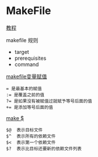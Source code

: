 # MakeFile

[教程](https://www.ruanyifeng.com/blog/2015/02/make.html)

makefile 规则
   - target
   - prerequisites
   - command


[makefile变量赋值](https://www.cnblogs.com/wanqieddy/archive/2011/09/21/2184257.html)

```
= 是最基本的赋值
:= 是覆盖之前的值
?= 是如果没有被赋值过就赋予等号后面的值
+= 是添加等号后面的值
```

[make $](https://blog.csdn.net/dlf1769/article/details/78997967)

```
$@  表示目标文件
$^  表示所有的依赖文件
$<  表示第一个依赖文件
$?  表示比目标还要新的依赖文件列表
```